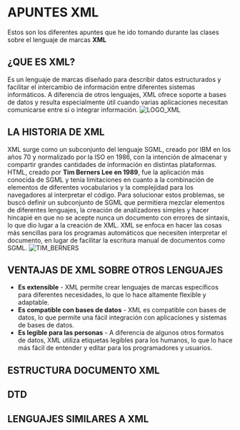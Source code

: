 # **APUNTES XML**
Estos son los diferentes apuntes que he ido tomando durante las clases sobre el lenguaje de marcas **XML**

## ¿QUE ES XML?
Es un lenguaje de marcas diseñado para describir datos estructurados y facilitar el intercambio de información entre diferentes sistemas informáticos. 
A diferencia de otros lenguajes, XML ofrece soporte a bases de datos y resulta especialmente útil cuando varias aplicaciones necesitan comunicarse 
entre sí o integrar información.
![LOGO_XML](https://cdn-icons-png.flaticon.com/512/2306/2306109.png)

## LA HISTORIA DE XML
XML surge como un subconjunto del lenguaje SGML, creado por IBM en los años 70 y normalizado por la ISO en 1986, 
con la intención de almacenar y compartir grandes cantidades de información en distintas plataformas. HTML, 
creado por **Tim Berners Lee en 1989**, fue la aplicación más conocida de SGML y tenía limitaciones en cuanto a la 
combinación de elementos de diferentes vocabularios y la complejidad para los navegadores al interpretar el código. 
Para solucionar estos problemas, se buscó definir un subconjunto de SGML que permitiera mezclar elementos de diferentes lenguajes, 
la creación de analizadores simples y hacer hincapié en que no se acepte nunca un documento con errores de sintaxis, lo que dio lugar a la creación de XML. 
XML se enfoca en hacer las cosas más sencillas para los programas automáticos que necesiten interpretar el documento, 
en lugar de facilitar la escritura manual de documentos como SGML.
![TIM_BERNERS](https://es.wikipedia.org/wiki/Tim_Berners-Lee#/media/Archivo:Sir_Tim_Berners-Lee_(cropped).jpg)

## VENTAJAS DE XML SOBRE OTROS LENGUAJES

* **Es extensible** - XML permite crear lenguajes de marcas específicos para diferentes necesidades, lo que lo hace altamente flexible y adaptable.
* **Es compatible con bases de datos** - XML es compatible con bases de datos, lo que permite una fácil integración con aplicaciones y sistemas de bases de datos.
* **Es legible para las personas** - A diferencia de algunos otros formatos de datos, XML utiliza etiquetas legibles para los humanos, lo que lo hace más fácil de entender y editar para los programadores y usuarios.

## ESTRUCTURA DOCUMENTO XML 

## DTD

## LENGUAJES SIMILARES A XML